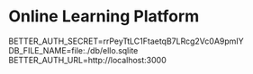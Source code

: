# Online Learning Platform


BETTER_AUTH_SECRET=rrPeyTtLC1FtaetqB7LRcg2Vc0A9pmIY
DB_FILE_NAME=file:./db/ello.sqlite
BETTER_AUTH_URL=http://localhost:3000
